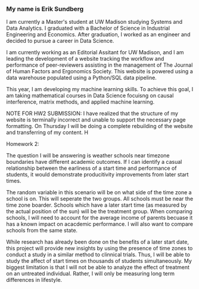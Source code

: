 ### My name is Erik Sundberg

I am currently a Master's student at UW Madison studying Systems and Data Analytics. I graduated with a Bachelor of Science in Industrial Engineering and Economics. After graduation, I worked as an engineer and decided to pursue a career in Data Science. 

I am currently working as an Editorial Assitant for UW Madison, and I am leading the development of a website tracking the workflow and performance of peer-reviewers assisting in the management of The Journal of Human Factors and Ergonomics Society. This website is powered using a data warehouse populated using a Python/SQL data pipeline.

This year, I am developing my machine learning skills. To achieve this goal, I am taking mathematical courses in Data Science focuisng on causal interference, matrix methods, and applied machine learning. 

NOTE FOR HW2 SUBMISSION: I have realized that the structure of my website is terminally incorrect and unable to support the necessary page formatting. On Thursday I will be doing a complete rebuilding of the website and transferring of my content. H

Homework 2: 

The question I will be answering is weather schools near timezone boundaries have different academic outcomes. If I can identify a casual relationship between the earliness of a start time and performance of students, it would demonstrate producitivity improvements from later start times.

The random variable in this scenario will be on what side of the time zone a school is on. This will seperate the two groups. All schools must be near the time zone boarder. Schools which have a later start time (as measured by the actual position of the sun) will be the treatment group. When comparing schools, I will need to account for the average income of parents becuase it has a known impact on acacdemic performance. I will also want to compare schools from the same state. 

While research has already been done on the benefits of a later start date, this project will provide new insights by using the presence of time zones to conduct a study in a similar method to clinnical trials. Thus, I will be able to study the affect of start times on thousands of students simultaneously. My biggest limitation is that I will not be able to analyze the effect of treatment on an untreated individual. Rather, I will only be measuring long term differences in lifestyle. 
